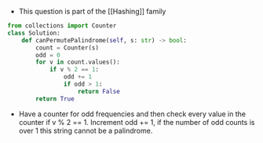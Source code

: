 - This question is part of the [[Hashing]] family

```python
from collections import Counter
class Solution:
	def canPermutePalindrome(self, s: str) -> bool:
		count = Counter(s)
		odd = 0	
		for v in count.values():
			if v % 2 == 1:		
				odd += 1		
				if odd > 1:	
					return False
		return True
```

- Have a counter for odd frequencies and then check every value in the counter if v % 2 == 1. Increment odd += 1, if the number of odd counts is over 1 this string cannot be a palindrome.
